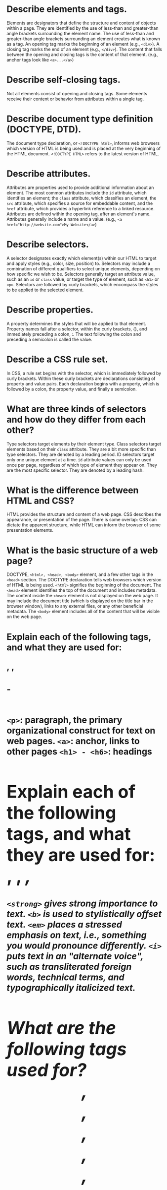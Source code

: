 # Describe elements and tags.
Elements are designators that define the structure and content of objects within a page. They are identified by the use of less-than and greater-than angle
brackets surrounding the element name.
The use of less-than and greater-than angle brackets surrounding an element creates what is known as a tag. An opening tag marks the beginning of an element
(e.g., `<div>`). A closing tag marks the end of an element (e.g., `</div>`). The content that falls between the opening and closing tags is the content of that
element. (e.g., anchor tags look like `<a>...</a>`)

# Describe self-closing tags.
Not all elements consist of opening and closing tags. Some elements receive their content or behavior from attributes within a single tag. 

# Describe document type definition (DOCTYPE, DTD).
The document type declaration, or `<!DOCTYPE html>`, informs web browsers which version of HTML is being used and is placed at the very beginning of the HTML document. `<!DOCTYPE HTML>` refers to the latest version of HTML.

# Describe attributes.
Attributes are properties used to provide additional information about an element. The most common attributes include the `id` attribute, which identifies an
element; the `class` attribute, which classifies an element, the `src` attribute, which specifies a source for embeddable content, and the `href` attribute,
which provides a hyperlink reference to a linked resource.
Attributes are defined within the opening tag, after an element's name. Attributes generally include a name and a value. (e.g., `<a href="http://website.com">My
Website</a>`)

# Describe selectors.
A selector designates exactly which element(s) within our HTML to target and apply styles (e.g., color, size, position) to. Selectors may include a combination
of different qualifiers to select unique elements, depending on how specific we wish to be. Selectors generally target an attribute value, such as an `id` or
`class` value, or target the type of element, such as `<h1>` or `<p>`. Selectors are followed by curly brackets, which encompass the styles to be applied to the
selected element.

# Describe properties.
A property determines the styles that will be applied to that element. Property names fall after a selector, within the curly brackets, {}, and immediately preceding a colon, :. The text following the colon and preceding a semicolon is called the value.

# Describe a CSS rule set.
In CSS, a rule set begins with the selector, which is immediately followed by curly brackets. Within these curly brackets are declarations consisting of property and value pairs. Each declaration begins with a property, which is followed by a colon, the property value, and finally a semicolon.

# What are three kinds of selectors and how do they differ from each other?
Type selectors target elements by their element type.
Class selectors target elements based on their `class` attribute. They are a bit more specific than type selectors. They are denoted by a leading period.
ID selectors target only one unique element at a time. `id` attribute values can only be used once per page, regardless of which type of element they appear on.
They are the most specific selector. They are denoted by a leading hash.

# What is the difference between HTML and CSS?
HTML provides the structure and content of a web page.
CSS describes the appearance, or presentation of the page.
There is some overlap: CSS can dictate the apparent structure, while HTML can inform the browser of some presentation elements.

# What is the basic structure of a web page?
DOCTYPE, `<html>, <head>, <body>` element, and a few other tags in the `<head>` section. The DOCTYPE declaration tells web browsers which version of HTML is
being used. `<html>` signifies the beginning of the document. The `<head>` element identifies the top of the document and includes metadata. The content inside
the `<head>` element is not displayed on the web page. It may include the document title (which is displayed on the title bar in the browser window), links to
any external files, or any other beneficial metadata. The `<body>` element includes all of the content that will be visible on the web page.

# Explain each of the following tags, and what they are used for: <p>, <a>, <h1> - <h6>
`<p>`: paragraph, the primary organizational construct for text on web pages.
`<a>`: anchor, links to other pages
`<h1> - <h6>`: headings

# Explain each of the following tags, and what they are used for: <strong>, <b>, <em>, <i>
`<strong>` gives strong importance to text. 
`<b>` is used to stylistically offset text.
`<em>` places a stressed emphasis on text, i.e., something you would pronounce differently.
`<i>` puts text in an "alternate voice", such as transliterated foreign words, technical terms, and typographically italicized text.

# What are the following tags used for? <header>, <nav>, <article>, <section>, <aside>, <footer>
These are structural elements introduced in HTML5. They are block-level elements and do not have any implied position or style. They may be used multiple times
per page, so long as each use reflects the proper semantic meaning.
`<header>`: identifies the top of a page, article, section, or other segment of a page. May include a heading, introductory text, and even navigation.
`<nav>`: identifies a section of major navigational links on a page (e.g., global navigation, table of contents, previous/next links)
`<article>`: identifies a section of independent, self-contained content that may be independently distributed or reused (e.g., blog posts, newspaper articles,
user-submitted content). If the content within the element were removed from the context of the page and placed somewhere else (e.g., email), the content should
still make sense.
`<section>` identifies a thematic grouping of content, which generally, but not always, includes a heading.
`<aside>` holds content that is tangentially related to the content surrounding it (e.g., sidebars, inserts, brief explanations).
`<footer>` identifies the closing or end of a page, article, section, or other segment of a page.

# Explain each of the following tags, and what they are used for: <div>, <span>
These are HTML elements that act as containers solely for styling purposes. They can be extremely valuable in that they give us the ability to apply targeted
styles to a contained set of content.
A `<div>` is a block-level element commonly used to identify large groupings of content.
A `<span>` is an inline-level element commonly used to identify smaller groupings of text within a block-level element.

# What is the difference between a block element and an inline element?
Block-level elements begin on a new line, stacking one on top of the other, and occupy any available width. Block-level elements may be nested inside one another and may wrap inline-level elements. We’ll most commonly see block-level elements used for larger pieces of content, such as paragraphs.

Inline-level elements do not begin on a new line. They fall into the normal flow of a document, lining up one after the other, and only maintain the width of their content. Inline-level elements may be nested inside one another; however, they cannot wrap block-level elements. We’ll usually see inline-level elements with smaller pieces of content, such as a few words.

# When choosing values for `class` or `id` attributes, should we want to choose a value that refers to the content of an element, or the appearance of an element?
Content

# How do you leave a comment in HTML? How do leave a comment in CSS?
HTML: `<!-- comment text -->`
CSS: `/* comment text */`

# What are the three ways to use CSS in an HTML document?
inline, internal, and external

# What are the three primary types of selectors in CSS?
tag, id, class: selects elements based on the `tag` name, `id` attribute, or `class` attribute

# How do you set the color, background color, font family, and font size in CSS?
color, background-color, font-family, font-size

# What are the differences between linters and validators?
Linters check code for errors, misues, and style issues. They detect poor indentation and formatting as well as failures to follow best practices. 
Validators find uses of deprecated elements, poor element nesting, and non-standard attributes and properties. They check for conformance to standards.

# What is the best practice for referencing CSS within our HTML?
Include all of our styles in a single external style sheet and reference it from within the `<head>` element of the HTML document. Using a single external style sheet allows us to use the same styles across an entire website and quickly make changes sitewide.

# What is meant by "semantics within HTML"?
The practice of giving content on the page meaning and structure by using the proper element. Semantic code describes the value of content on a page, regardless
of the style or appearance of that content.

# What are several benefits of using semantic elements?
- Enable computers, screen readers, search engines, and other devices to adequately read and understand the content on a web page.
- Easier to manage and work with, since it shows clearly what each piece of content is about.

# Should extended quotations be wrapped with <address> or <blockquote>?
`<blockquote>`. `<address>` identifies contact information.

